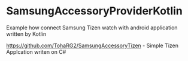 # SamsungAccessoryProviderKotlin

Example how connect Samsung Tizen watch with android application written by Kotlin

https://github.com/TohaRG2/SamsungAccessoryTizen - Simple Tizen Applcation writen on C#
